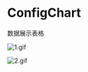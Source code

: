 # ConfigChart
数据展示表格


![1.gif](http://upload-images.jianshu.io/upload_images/1338042-3e8280f2fb06f0be.gif?imageMogr2/auto-orient/strip)




![2.gif](http://upload-images.jianshu.io/upload_images/1338042-6cdc4d4fb29644ed.gif?imageMogr2/auto-orient/strip)
